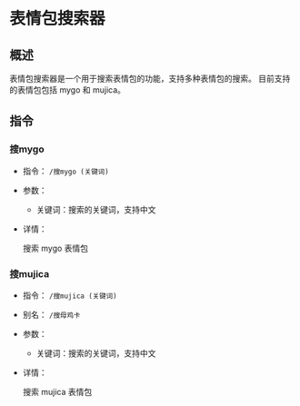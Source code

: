# 表情包搜索器

## 概述

表情包搜索器是一个用于搜索表情包的功能，支持多种表情包的搜索。
目前支持的表情包包括 mygo 和 mujica。

## 指令

### 搜mygo

- 指令： `/搜mygo (关键词)`

- 参数：

  - 关键词：搜索的关键词，支持中文

- 详情：

  搜索 mygo 表情包

### 搜mujica

- 指令： `/搜mujica (关键词)`
- 别名： `/搜母鸡卡`

- 参数：

  - 关键词：搜索的关键词，支持中文

- 详情：

  搜索 mujica 表情包
